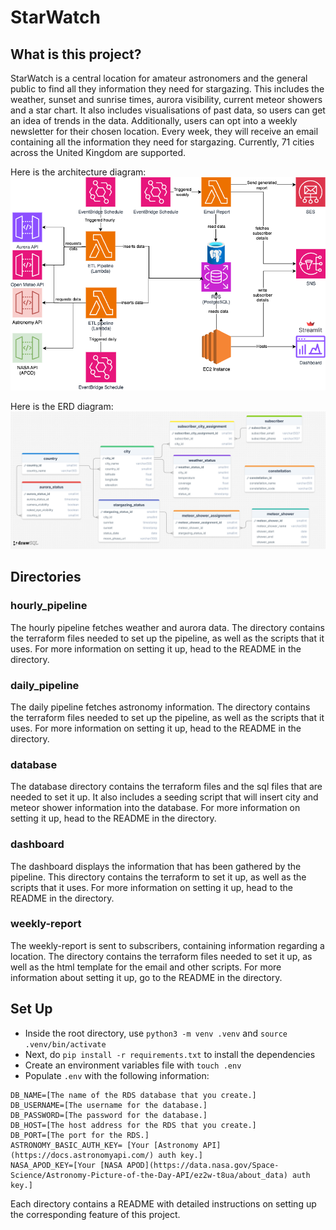 # StarWatch

## What is this project?

StarWatch is a central location for amateur astronomers and the general public to find all they information they need for stargazing. This includes the weather, sunset and sunrise times, aurora visibility, current meteor showers and a star chart. It also includes visualisations of past data, so users can get an idea of trends in the data.
Additionally, users can opt into a weekly newsletter for their chosen location. Every week, they will receive an email containing all the information they need for stargazing.
Currently, 71 cities across the United Kingdom are supported.

Here is the architecture diagram:
![Architecture Diagram](/images/C15-Star-Watch-Architecture.png)

Here is the ERD diagram:
![Database Diagram](/images/C15-Star-Watch-ERD.png)

## Directories

### hourly_pipeline

The hourly pipeline fetches weather and aurora data. The directory contains the terraform files needed to set up the pipeline, as well as the scripts that it uses. For more information on setting it up, head to the README in the directory.

### daily_pipeline

The daily pipeline fetches astronomy information. The directory contains the terraform files needed to set up the pipeline, as well as the scripts that it uses. For more information on setting it up, head to the README in the directory.

### database

The database directory contains the terraform files and the sql files that are needed to set it up. It also includes a seeding script that will insert city and meteor shower information into the database. For more information on setting it up, head to the README in the directory.

### dashboard

The dashboard displays the information that has been gathered by the pipeline. This directory contains the terraform to set it up, as well as the scripts that it uses. For more information on setting it up, head to the README in the directory.

### weekly-report

The weekly-report is sent to subscribers, containing information regarding a location. The directory contains the terraform files needed to set it up, as well as the html template for the email and other scripts. For more information about setting it up, go to the README in the directory.

## Set Up

 - Inside the root directory, use ```python3 -m venv .venv``` and ```source .venv/bin/activate```
 - Next, do ```pip install -r requirements.txt``` to install the dependencies
 - Create an environment variables file with ```touch .env```
 - Populate ```.env``` with the following information:
```
DB_NAME=[The name of the RDS database that you create.]
DB_USERNAME=[The username for the database.]
DB_PASSWORD=[The password for the database.]
DB_HOST=[The host address for the RDS that you create.]
DB_PORT=[The port for the RDS.]
ASTRONOMY_BASIC_AUTH_KEY= [Your [Astronomy API](https://docs.astronomyapi.com/) auth key.]
NASA_APOD_KEY=[Your [NASA APOD](https://data.nasa.gov/Space-Science/Astronomy-Picture-of-the-Day-API/ez2w-t8ua/about_data) auth key.]
```

Each directory contains a README with detailed instructions on setting up the corresponding feature of this project.

